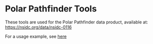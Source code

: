 # Polar Pathfinder Tools

These tools are used for the Polar Pathfinder data product, available at:
https://nsidc.org/data/nsidc-0116

For a usage example, see [here](Usage-examples/Example.m)
